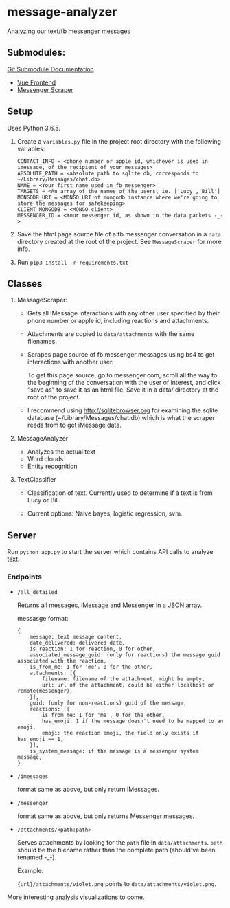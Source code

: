 # message-analyzer

Analyzing our text/fb messenger messages

## Submodules:

[Git Submodule Documentation](https://git-scm.com/book/en/v2/Git-Tools-Submodules)

- [Vue Frontend](https://github.com/glasses-n-contacts/private-messages-frontend)
- [Messenger Scraper](https://github.com/glasses-n-contacts/messenger-scraper)

## Setup

Uses Python 3.6.5.

1. Create a `variables.py` file in the project root directory with the following variables:

    ```
    CONTACT_INFO = <phone number or apple id, whichever is used in imessage, of the recipient of your messages>
    ABSOLUTE_PATH = <absolute path to sqlite db, corresponds to ~/Library/Messages/chat.db>
    NAME = <Your first name used in fb messenger>
    TARGETS = <An array of the names of the users, ie. ['Lucy','Bill']
    MONGODB_URI = <MONGO URI of mongodb instance where we're going to store the messages for safekeeping>
    CLIENT_MONGODB = <MONGO client>
    MESSENGER_ID = <Your messenger id, as shown in the data packets -_->
    ```

2. Save the html page source file of a fb messenger conversation in a `data` directory created at the root of the project. See `MessageScraper` for more info.

3. Run `pip3 install -r requirements.txt`

## Classes

1. MessageScraper:

    * Gets all iMessage interactions with any other user specified by their phone number or apple id, including reactions and attachments.

    * Attachments are copied to `data/attachments` with the same filenames.

    * Scrapes page source of fb messenger messages using bs4 to get interactions with another user.

        To get this page source, go to messenger.com, scroll all the way to the beginning of the conversation with the user of
        interest, and click "save as" to save it as an html file. Save it in a data/ directory at the root of the project.

    * I recommend using <http://sqlitebrowser.org> for examining the sqlite database (~/Library/Messages/chat.db) which is what the scraper reads from to get iMessage data.

2. MessageAnalyzer

    * Analyzes the actual text
    * Word clouds
    * Entity recognition

3. TextClassifier

    * Classification of text. Currently used to determine if a text is from Lucy or Bill.

    * Current options: Naive bayes, logistic regression, svm.

## Server

Run `python app.py` to start the server which contains API calls to analyze text.

### Endpoints

- `/all_detailed`

    Returns all messages, iMessage and Messenger in a JSON array.

    messasge format:

    ```
    {
        message: text message content,
        date_delivered: delivered date,
        is_reaction: 1 for reaction, 0 for other,
        associated_message_guid: (only for reactions) the message guid associated with the reaction,
        is_from_me: 1 for 'me', 0 for the other,
        attachments: [{
            filename: filename of the attachment, might be empty,
            url: url of the attachment, could be either localhost or remote(messenger),
        }],
        guid: (only for non-reactions) guid of the message,
        reactions: [{
            is_from_me: 1 for 'me', 0 for the other,
            has_emoji: 1 if the message doesn't need to be mapped to an emoji,
            emoji: the reaction emoji, the field only exists if has_emoji == 1,
        }],
        is_system_message: if the message is a messenger system message,
    }
    ```

- `/imessages`

    format same as above, but only return iMessages.

- `/messenger`

    format same as above, but only returns Messenger messages.

- `/attachments/<path:path>`

    Serves attachments by looking for the `path` file in `data/attachments`. `path` should be the filename rather than the complete path (should've been renamed -_-).

    Example:

    `{url}/attachments/violet.png` points to `data/attachments/violet.png`.

More interesting analysis visualizations to come.

